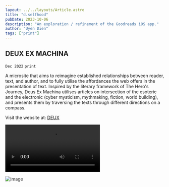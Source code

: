 ```yaml
---
layout: ../../layouts/Article.astro
title: "d.selfhood"
pubDate: 2023-10-06
description: "An exploration / refinement of the Goodreads iOS app."
author: "Uyen Dien"
tags: ["print"]
---
```


## DEUX EX MACHINA

`Dec 2022`
`print`

A microsite that aims to reimagine established relationships between reader, text, and author, and to fully utilise the affordances the web offers in the presentation of text. Inspired by the literary framework of The Hero's Journey, Deus Ex Machina utilises articles on intersection of the esoteric and the electronic (cyber mysticism, mythmaking, fiction, world building), and presents them by traversing the texts through different directions on a compass.

Visit the website at:
[DEUX](http://uyen.world/deus-ex-machina/)

<video controls autoplay>
  <source
    src="/assets/deus/deus-ex-2.mp4"
    type="video/mp4"
  ></source>
</video>

![image](/assets/deus/deus-ex-1.jpg)

